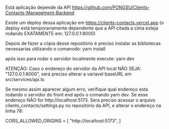 Está aplicação depende da API https://github.com/PONGSU/Clients-Contacts-Management-Backend

Existe um deploy dessa aplicação em https://clients-contacts.vercel.app
(o deploy está temporariamente dependente que a API citada a cima esteja rodando EXATAMENTE em: 127.0.0.1:8000) 

Depois de fazer a cópia desse repositório é preciso instalar as bibliotecas necessarias utilizando o comanodo:
yarn install

após isso para rodar o servidor localmente execute:
yarn dev


ATENÇÂO:
Caso o endereço do servidor da API local NÂO SEJA: "127.0.0.1:8000", será preciso alterar a variavel baseURL em src/services/api.ts

Se mesmo assim aparecer algum erro, verifique qual endereço esta rodando o servidor do front end após o comando yarn dev.
Se esse endereço NÃO for http://localhost:5173. Sera preciso acessar o arquivo clients_contacts/settings.py no repositório da API, e alterar o endereço na linha 78:

 CORS_ALLOWED_ORIGINS = [
    "http://localhost:5173",
]
  
